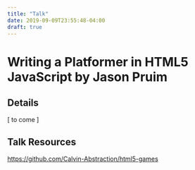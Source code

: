 ```yaml
---
title: "Talk"
date: 2019-09-09T23:55:48-04:00
draft: true
---
```



# Writing a Platformer in HTML5 JavaScript by Jason Pruim
## Details
[ to come ]

## Talk Resources
https://github.com/Calvin-Abstraction/html5-games
